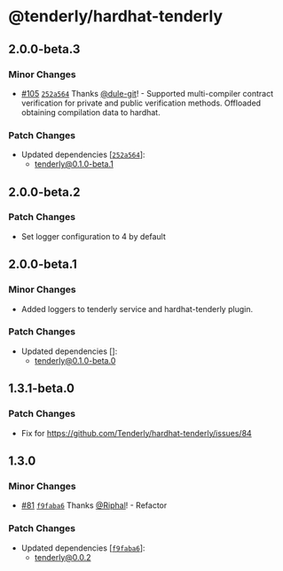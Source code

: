 # @tenderly/hardhat-tenderly

## 2.0.0-beta.3

### Minor Changes

- [#105](https://github.com/Tenderly/hardhat-tenderly/pull/105) [`252a564`](https://github.com/Tenderly/hardhat-tenderly/commit/252a564f1488915f76e1f6061eb0e523dc38d984) Thanks [@dule-git](https://github.com/dule-git)! - Supported multi-compiler contract verification for private and public verification methods. Offloaded obtaining compilation data to hardhat.

### Patch Changes

- Updated dependencies [[`252a564`](https://github.com/Tenderly/hardhat-tenderly/commit/252a564f1488915f76e1f6061eb0e523dc38d984)]:
  - tenderly@0.1.0-beta.1

## 2.0.0-beta.2

### Patch Changes

- Set logger configuration to 4 by default

## 2.0.0-beta.1

### Minor Changes

- Added loggers to tenderly service and hardhat-tenderly plugin.

### Patch Changes

- Updated dependencies []:
  - tenderly@0.1.0-beta.0

## 1.3.1-beta.0

### Patch Changes

- Fix for https://github.com/Tenderly/hardhat-tenderly/issues/84

## 1.3.0

### Minor Changes

- [#81](https://github.com/Tenderly/hardhat-tenderly/pull/81) [`f9faba6`](https://github.com/Tenderly/hardhat-tenderly/commit/f9faba64370636da1e834b562e6c5b2f42e08362) Thanks [@Riphal](https://github.com/Riphal)! - Refactor

### Patch Changes

- Updated dependencies [[`f9faba6`](https://github.com/Tenderly/hardhat-tenderly/commit/f9faba64370636da1e834b562e6c5b2f42e08362)]:
  - tenderly@0.0.2
